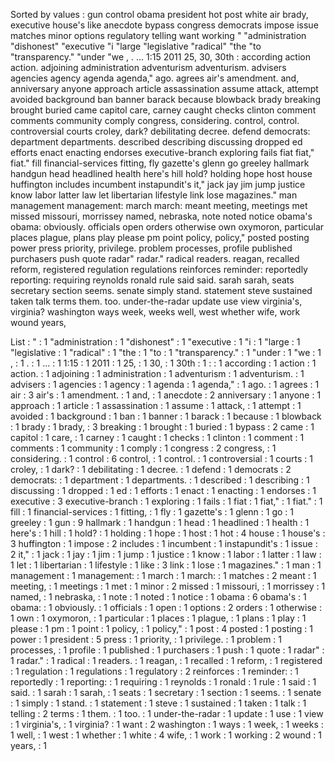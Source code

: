 Sorted by values :
gun control obama president hot post white air brady, executive house's like anecdote bypass congress democrats impose issue matches minor options regulatory telling want working " "administration "dishonest" "executive "i "large "legislative "radical" "the "to "transparency." "under "we , . ... 1:15 2011 25, 30, 30th : according action action. adjoining administration adventurism adventurism. advisers agencies agency agenda agenda," ago. agrees air's amendment. and, anniversary anyone approach article assassination assume attack, attempt avoided background ban banner barack because blowback brady breaking brought buried came capitol care, carney caught checks clinton comment comments community comply congress, considering. control, control. controversial courts croley, dark? debilitating decree. defend democrats: department departments. described describing discussing dropped ed efforts enact enacting endorses executive-branch exploring fails fiat fiat," fiat." fill financial-services fitting, fly gazette's glenn go greeley hallmark handgun head headlined health here's hill hold? holding hope host house huffington includes incumbent instapundit's it," jack jay jim jump justice know labor latter law let libertarian lifestyle link lose magazines." man management management: march march: meant meeting, meetings met missed missouri, morrissey named, nebraska, note noted notice obama's obama: obviously. officials open orders otherwise own oxymoron, particular places plague, plans play please pm point policy, policy," posted posting power press priority, privilege. problem processes, profile published purchasers push quote radar" radar." radical readers. reagan, recalled reform, registered regulation regulations reinforces reminder: reportedly reporting: requiring reynolds ronald rule said said. sarah sarah, seats secretary section seems. senate simply stand. statement steve sustained taken talk terms them. too. under-the-radar update use view virginia's, virginia? washington ways week, weeks well, west whether wife, work wound years, 

List :
" : 1
"administration : 1
"dishonest" : 1
"executive : 1
"i : 1
"large : 1
"legislative : 1
"radical" : 1
"the : 1
"to : 1
"transparency." : 1
"under : 1
"we : 1
, : 1
. : 1
... : 1
1:15 : 1
2011 : 1
25, : 1
30, : 1
30th : 1
: : 1
according : 1
action : 1
action. : 1
adjoining : 1
administration : 1
adventurism : 1
adventurism. : 1
advisers : 1
agencies : 1
agency : 1
agenda : 1
agenda," : 1
ago. : 1
agrees : 1
air : 3
air's : 1
amendment. : 1
and, : 1
anecdote : 2
anniversary : 1
anyone : 1
approach : 1
article : 1
assassination : 1
assume : 1
attack, : 1
attempt : 1
avoided : 1
background : 1
ban : 1
banner : 1
barack : 1
because : 1
blowback : 1
brady : 1
brady, : 3
breaking : 1
brought : 1
buried : 1
bypass : 2
came : 1
capitol : 1
care, : 1
carney : 1
caught : 1
checks : 1
clinton : 1
comment : 1
comments : 1
community : 1
comply : 1
congress : 2
congress, : 1
considering. : 1
control : 6
control, : 1
control. : 1
controversial : 1
courts : 1
croley, : 1
dark? : 1
debilitating : 1
decree. : 1
defend : 1
democrats : 2
democrats: : 1
department : 1
departments. : 1
described : 1
describing : 1
discussing : 1
dropped : 1
ed : 1
efforts : 1
enact : 1
enacting : 1
endorses : 1
executive : 3
executive-branch : 1
exploring : 1
fails : 1
fiat : 1
fiat," : 1
fiat." : 1
fill : 1
financial-services : 1
fitting, : 1
fly : 1
gazette's : 1
glenn : 1
go : 1
greeley : 1
gun : 9
hallmark : 1
handgun : 1
head : 1
headlined : 1
health : 1
here's : 1
hill : 1
hold? : 1
holding : 1
hope : 1
host : 1
hot : 4
house : 1
house's : 3
huffington : 1
impose : 2
includes : 1
incumbent : 1
instapundit's : 1
issue : 2
it," : 1
jack : 1
jay : 1
jim : 1
jump : 1
justice : 1
know : 1
labor : 1
latter : 1
law : 1
let : 1
libertarian : 1
lifestyle : 1
like : 3
link : 1
lose : 1
magazines." : 1
man : 1
management : 1
management: : 1
march : 1
march: : 1
matches : 2
meant : 1
meeting, : 1
meetings : 1
met : 1
minor : 2
missed : 1
missouri, : 1
morrissey : 1
named, : 1
nebraska, : 1
note : 1
noted : 1
notice : 1
obama : 6
obama's : 1
obama: : 1
obviously. : 1
officials : 1
open : 1
options : 2
orders : 1
otherwise : 1
own : 1
oxymoron, : 1
particular : 1
places : 1
plague, : 1
plans : 1
play : 1
please : 1
pm : 1
point : 1
policy, : 1
policy," : 1
post : 4
posted : 1
posting : 1
power : 1
president : 5
press : 1
priority, : 1
privilege. : 1
problem : 1
processes, : 1
profile : 1
published : 1
purchasers : 1
push : 1
quote : 1
radar" : 1
radar." : 1
radical : 1
readers. : 1
reagan, : 1
recalled : 1
reform, : 1
registered : 1
regulation : 1
regulations : 1
regulatory : 2
reinforces : 1
reminder: : 1
reportedly : 1
reporting: : 1
requiring : 1
reynolds : 1
ronald : 1
rule : 1
said : 1
said. : 1
sarah : 1
sarah, : 1
seats : 1
secretary : 1
section : 1
seems. : 1
senate : 1
simply : 1
stand. : 1
statement : 1
steve : 1
sustained : 1
taken : 1
talk : 1
telling : 2
terms : 1
them. : 1
too. : 1
under-the-radar : 1
update : 1
use : 1
view : 1
virginia's, : 1
virginia? : 1
want : 2
washington : 1
ways : 1
week, : 1
weeks : 1
well, : 1
west : 1
whether : 1
white : 4
wife, : 1
work : 1
working : 2
wound : 1
years, : 1

